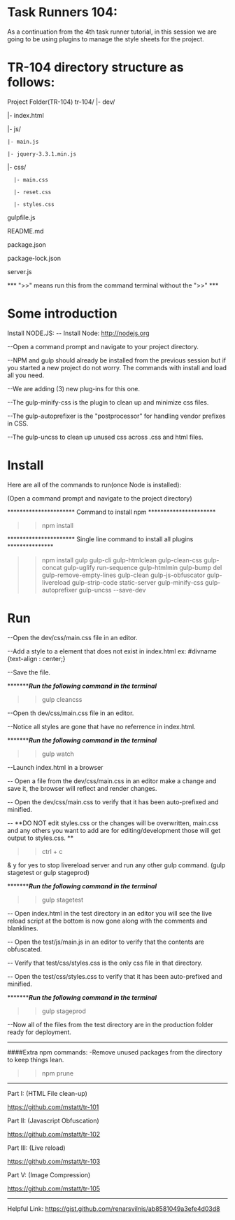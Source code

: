 # Task Runners 104:

As a continuation from the 4th task runner tutorial, in this session we are going to be using plugins to manage the style sheets for the project.

# TR-104 directory structure as follows:
Project Folder(TR-104)
tr-104/
|- dev/

  |- index.html
  
  |- js/
  
    |- main.js
    
    |- jquery-3.3.1.min.js
    
  |- css/

      |- main.css

      |- reset.css

      |- styles.css

gulpfile.js

README.md

package.json

package-lock.json

server.js

*** ">>" means run this from the command terminal without the ">>" ***

# Some introduction
Install NODE.JS:
-- Install Node:
http://nodejs.org

--Open a command prompt and navigate to your project directory.

--NPM and gulp should already be installed from the previous session but if you started a new project do not worry. The commands with install and load all you need.

--We are adding (3) new plug-ins for this one.

--The gulp-minify-css is the plugin to clean up and minimize css files.

--The gulp-autoprefixer is the "postprocessor" for handling vendor prefixes in CSS.

--The gulp-uncss to clean up unused css across .css and html files.

# Install
Here are all of the commands to run(once Node is installed):

(Open a command prompt and navigate to the project directory)

********************** Command to install npm **********************
>>npm install

********************** Single line command to install all plugins ***************
>>npm install gulp gulp-cli gulp-htmlclean gulp-clean-css gulp-concat gulp-uglify run-sequence gulp-htmlmin gulp-bump del gulp-remove-empty-lines gulp-clean gulp-js-obfuscator gulp-livereload gulp-strip-code static-server gulp-minify-css gulp-autoprefixer gulp-uncss --save-dev


# Run

--Open the dev/css/main.css file in an editor.

--Add a style to a element that does not exist in index.html ex: #divname {text-align : center;}

--Save the file.

**********************Run the following command in the terminal***************
>>gulp cleancss

--Open th dev/css/main.css file in an editor.

--Notice all styles are gone that have no referrence in index.html.


**********************Run the following command in the terminal***************

>>gulp watch

--Launch index.html in a browser

-- Open a file from the dev/css/main.css in an editor make a change and save it, the browser will reflect and render changes.

-- Open the dev/css/main.css to verify that it has been auto-prefixed and minified.

-- **DO NOT edit styles.css or the changes will be overwritten, main.css and any others you want to add are for editing/development those will get output to styles.css. **


>>ctrl + c   

& y for yes to stop livereload server and run any other gulp command. (gulp stagetest or gulp stageprod)

**********************Run the following command in the terminal***************

>> gulp stagetest

-- Open index.html in the test directory in an editor you will see the live reload script at the bottom is now gone along with the comments and blanklines.

-- Open the test/js/main.js in an editor to verify that the contents are obfuscated.

-- Verify that test/css/styles.css is the only css file in that directory.

-- Open the test/css/styles.css to verify that it has been auto-prefixed and minified.

**********************Run the following command in the terminal***************
>>gulp stageprod

--Now all of the files from the test directory are in the production folder ready for deployment.

************************************************
####Extra npm commands:
-Remove unused packages from the directory to keep things lean.

>>npm prune

************************************************
Part I: (HTML File clean-up)

https://github.com/mstatt/tr-101

Part II: (Javascript Obfuscation)

https://github.com/mstatt/tr-102

Part III: (Live reload)

https://github.com/mstatt/tr-103

Part V: (Image Compression)

https://github.com/mstatt/tr-105

************************************************
Helpful Link:
https://gist.github.com/renarsvilnis/ab8581049a3efe4d03d8
